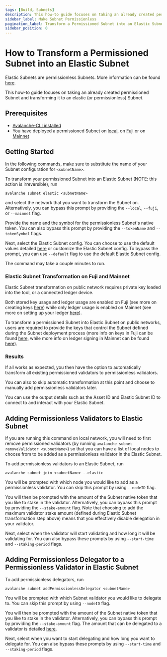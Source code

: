 ```yaml
---
tags: [Build, Subnets]
description: This how-to guide focuses on taking an already created permissioned Subnet and transforming it to an elastic (or permissionless) Subnet.
sidebar_label: Make Subnet Permissionless
pagination_label: Transform a Permissioned Subnet into an Elastic Subnet
sidebar_position: 0
---
```


# How to Transform a Permissioned Subnet into an Elastic Subnet

Elastic Subnets are permissionless Subnets. More information can be found [here](/build/subnet/elastic/elastic-parameters.md).

This how-to guide focuses on taking an already created permissioned Subnet and transforming it to an
elastic (or permissionless) Subnet.

## Prerequisites

- [Avalanche-CLI installed](/tooling/cli-guides/install-avalanche-cli.md)
- You have deployed a permissioned Subnet on [local](/build/subnet/deploy/local-subnet.md), on 
[Fuji](/build/subnet/deploy/fuji-testnet-subnet.md) or on [Mainnet](/build/subnet/deploy/mainnet-subnet.md)

## Getting Started

In the following commands, make sure to substitute the name of your Subnet configuration for
`<subnetName>`.

To transform your permissioned Subnet into an Elastic Subnet (NOTE: this action is irreversible), run

`avalanche subnet elastic <subnetName>`

and select the network that you want to transform the Subnet on. Alternatively, you can bypass this 
prompt by providing the `--local`, `--fuji`, or `--mainnet` flag. 

Provide the name and the symbol for the permissionless Subnet's native token. You can also bypass 
this prompt by providing the `--tokenName` and `--tokenSymbol` flags.

Next, select the Elastic Subnet config. You can choose to use the default values detailed 
[here](/build/subnet/elastic/elastic-parameters.md#primary-network-parameters-on-mainnet)
or customize the Elastic Subnet config. To bypass the prompt, you can use `--default` flag to use 
the default Elastic Subnet config.

The command may take a couple minutes to run.

### Elastic Subnet Transformation on Fuji and Mainnet

Elastic Subnet transformation on public network requires private key loaded into the tool, or a 
connected ledger device.

Both stored key usage and ledger usage are enabled on Fuji (see more on creating keys 
[here](/build/subnet/deploy/fuji-testnet-subnet.md#private-key)) 
while only ledger usage is enabled on Mainnet (see more on setting up your ledger 
[here](/build/subnet/deploy/mainnet-subnet.md#setting-up-your-ledger)).

To transform a permissioned Subnet into Elastic Subnet on public networks, users are required to 
provide the keys that control the Subnet defined during the Subnet deployment process (more info on 
keys in Fuji can be found 
[here](/build/subnet/deploy/fuji-testnet-subnet.md#deploy-the-subnet),
while more info on ledger signing in Mainnet can be found 
[here](/build/subnet/deploy/mainnet-subnet.md#deploy-the-subnet)). 

### Results

If all works as expected, you then have the option to automatically transform all existing 
permissioned validators to permissionless validators. 

You can also to skip automatic transformation at this point and choose to manually add 
permissionless validators later.

You can use the output details such as the Asset ID and Elastic Subnet ID to connect to and 
interact with your Elastic Subnet.

## Adding Permissionless Validators to Elastic Subnet

If you are running this command on local network, you will need to first remove permissioned 
validators (by running `avalanche subnet removeValidator <subnetName>`) so that you can have a list 
of local nodes to choose from to be added as a permissionless validator in the Elastic Subnet.

To add permissionless validators to an Elastic Subnet, run

`avalanche subnet join <subnetName> --elastic`

You will be prompted with which node you would like to add as a permissionless validator. You can 
skip this prompt by using `--nodeID` flag.

You will then be prompted with the amount of the Subnet native token that you like to stake in the 
validator. Alternatively, you can bypass this prompt by providing the `--stake-amount` flag. Note 
that choosing to add the maximum validator stake amount (defined during Elastic Subnet 
transformation step above) means that you effectively disable delegation in your validator.

Next, select when the validator will start validating and how long it will be validating for. You 
can also bypass these prompts by using `--start-time` and `--staking-period` flags.

## Adding Permissionless Delegator to a Permissionless Validator in Elastic Subnet

To add permissionless delegators, run

`avalanche subnet addPermissionlessDelegator <subnetName>`

You will be prompted with which Subnet validator you would like to delegate to. You can skip this 
prompt by using `--nodeID` flag.

You will then be prompted with the amount of the Subnet native token that you like to stake in the 
validator. Alternatively, you can bypass this prompt by providing the `--stake-amount` flag. The 
amount that can be delegated to a validator is detailed 
[here](/build/subnet/elastic/elastic-parameters.md#delegators-weight-checks).

Next, select when you want to start delegating and how long you want to delegate for. You can also 
bypass these prompts by using `--start-time` and `--staking-period` flags.


